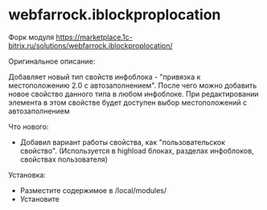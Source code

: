 # webfarrock.iblockproplocation
Форк модуля https://marketplace.1c-bitrix.ru/solutions/webfarrock.iblockproplocation/

Оригинальное описание:

Добавляет новый тип свойств инфоблока - "привязка к местоположению 2.0 с автозаполнением".
После чего можно добавить новое свойство данного типа в любом инфоблоке. При редактировании элемента в этом свойстве будет доступен выбор местоположений с автозаполнением

Что нового:

* Добавил вариант работы свойства, как "пользовательскок свойство".
(Используется в highload блоках, разделах инфоблоков, свойствах пользователя)

Установка:
* Разместите содержимое в /local/modules/
* Установите